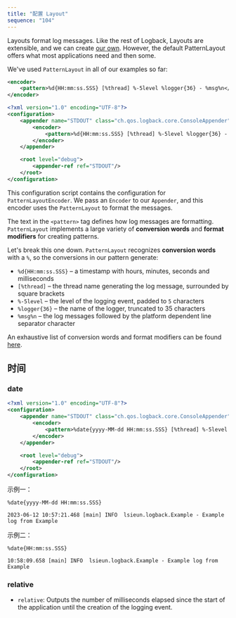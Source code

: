 ```yaml
---
title: "配置 Layout"
sequence: "104"
---
```


Layouts format log messages.
Like the rest of Logback, Layouts are extensible, and we can create [our own](https://logback.qos.ch/manual/layouts.html#writingYourOwnLayout).
However, the default PatternLayout offers what most applications need and then some.

We've used `PatternLayout` in all of our examples so far:

```xml
<encoder>
    <pattern>%d{HH:mm:ss.SSS} [%thread] %-5level %logger{36} - %msg%n</pattern>
</encoder>
```

```xml
<?xml version="1.0" encoding="UTF-8"?>
<configuration>
    <appender name="STDOUT" class="ch.qos.logback.core.ConsoleAppender">
        <encoder>
            <pattern>%d{HH:mm:ss.SSS} [%thread] %-5level %logger{36} - %msg%n</pattern>
        </encoder>
    </appender>

    <root level="debug">
        <appender-ref ref="STDOUT"/>
    </root>
</configuration>
```

This configuration script contains the configuration for `PatternLayoutEncoder`.
We pass an `Encoder` to our `Appender`, and this encoder uses the `PatternLayout` to format the messages.

The text in the `<pattern>` tag defines how log messages are formatting.
`PatternLayout` implements a large variety of **conversion words** and **format modifiers** for creating patterns.

Let's break this one down.
`PatternLayout` recognizes **conversion words** with a `%`,
so the conversions in our pattern generate:

- `%d{HH:mm:ss.SSS}` – a timestamp with hours, minutes, seconds and milliseconds
- `[%thread]` – the thread name generating the log message, surrounded by square brackets
- `%-5level` – the level of the logging event, padded to `5` characters
- `%logger{36}` – the name of the logger, truncated to 35 characters
- `%msg%n` – the log messages followed by the platform dependent line separator character

An exhaustive list of conversion words and format modifiers can be found
[here](https://logback.qos.ch/manual/layouts.html#conversionWord).

## 时间

### date

```xml
<?xml version="1.0" encoding="UTF-8"?>
<configuration>
    <appender name="STDOUT" class="ch.qos.logback.core.ConsoleAppender">
        <encoder>
            <pattern>%date{yyyy-MM-dd HH:mm:ss.SSS} [%thread] %-5level %logger{36} - %msg%n</pattern>
        </encoder>
    </appender>

    <root level="debug">
        <appender-ref ref="STDOUT"/>
    </root>
</configuration>
```

示例一：

```text
%date{yyyy-MM-dd HH:mm:ss.SSS}
```

```text
2023-06-12 10:57:21.468 [main] INFO  lsieun.logback.Example - Example log from Example
```

示例二：

```text
%date{HH:mm:ss.SSS}
```

```text
10:58:09.658 [main] INFO  lsieun.logback.Example - Example log from Example
```

### relative

- `relative`: Outputs the number of milliseconds elapsed since the start of the application
  until the creation of the logging event.

```text

```

